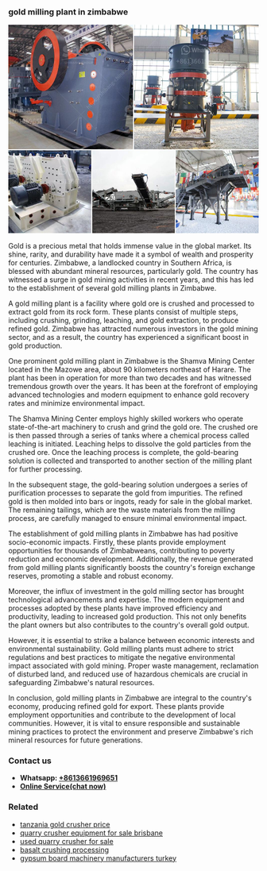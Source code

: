 <h3>gold milling plant in zimbabwe</h3><img src='1702953232.jpg' alt=''><p>Gold is a precious metal that holds immense value in the global market. Its shine, rarity, and durability have made it a symbol of wealth and prosperity for centuries. Zimbabwe, a landlocked country in Southern Africa, is blessed with abundant mineral resources, particularly gold. The country has witnessed a surge in gold mining activities in recent years, and this has led to the establishment of several gold milling plants in Zimbabwe.</p><p>A gold milling plant is a facility where gold ore is crushed and processed to extract gold from its rock form. These plants consist of multiple steps, including crushing, grinding, leaching, and gold extraction, to produce refined gold. Zimbabwe has attracted numerous investors in the gold mining sector, and as a result, the country has experienced a significant boost in gold production.</p><p>One prominent gold milling plant in Zimbabwe is the Shamva Mining Center located in the Mazowe area, about 90 kilometers northeast of Harare. The plant has been in operation for more than two decades and has witnessed tremendous growth over the years. It has been at the forefront of employing advanced technologies and modern equipment to enhance gold recovery rates and minimize environmental impact.</p><p>The Shamva Mining Center employs highly skilled workers who operate state-of-the-art machinery to crush and grind the gold ore. The crushed ore is then passed through a series of tanks where a chemical process called leaching is initiated. Leaching helps to dissolve the gold particles from the crushed ore. Once the leaching process is complete, the gold-bearing solution is collected and transported to another section of the milling plant for further processing.</p><p>In the subsequent stage, the gold-bearing solution undergoes a series of purification processes to separate the gold from impurities. The refined gold is then molded into bars or ingots, ready for sale in the global market. The remaining tailings, which are the waste materials from the milling process, are carefully managed to ensure minimal environmental impact.</p><p>The establishment of gold milling plants in Zimbabwe has had positive socio-economic impacts. Firstly, these plants provide employment opportunities for thousands of Zimbabweans, contributing to poverty reduction and economic development. Additionally, the revenue generated from gold milling plants significantly boosts the country's foreign exchange reserves, promoting a stable and robust economy.</p><p>Moreover, the influx of investment in the gold milling sector has brought technological advancements and expertise. The modern equipment and processes adopted by these plants have improved efficiency and productivity, leading to increased gold production. This not only benefits the plant owners but also contributes to the country's overall gold output.</p><p>However, it is essential to strike a balance between economic interests and environmental sustainability. Gold milling plants must adhere to strict regulations and best practices to mitigate the negative environmental impact associated with gold mining. Proper waste management, reclamation of disturbed land, and reduced use of hazardous chemicals are crucial in safeguarding Zimbabwe's natural resources.</p><p>In conclusion, gold milling plants in Zimbabwe are integral to the country's economy, producing refined gold for export. These plants provide employment opportunities and contribute to the development of local communities. However, it is vital to ensure responsible and sustainable mining practices to protect the environment and preserve Zimbabwe's rich mineral resources for future generations.</p><h3>Contact us</h3><ul><li><strong>Whatsapp:&nbsp;<a href="https://wa.me/8613661969651">+8613661969651</a></strong></li><li><a href="https://swt.shibang-china.com/?git&amp;zhl&amp;gold milling plant in zimbabwe"><strong>Online Service(chat now)</strong></a></li></ul><h3>Related</h3><ul><li><a href='tanzania gold crusher price.md'>tanzania gold crusher price</a></li><li><a href='quarry crusher equipment for sale brisbane.md'>quarry crusher equipment for sale brisbane</a></li><li><a href='used quarry crusher for sale.md'>used quarry crusher for sale</a></li><li><a href='basalt crushing processing.md'>basalt crushing processing</a></li><li><a href='gypsum board machinery manufacturers turkey.md'>gypsum board machinery manufacturers turkey</a></li></ul>